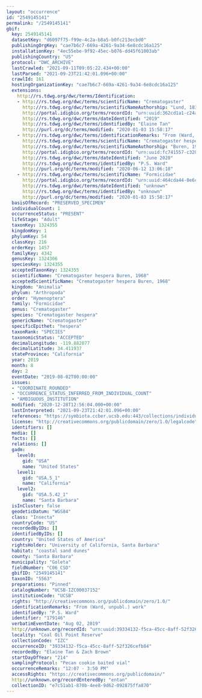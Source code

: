 ```yaml
---
layout: "occurrence"
id: "2549145141"
permalink: "/2549145141"
gbif:
  key: 2549145141
  datasetKey: "d6097f75-f99e-4c2a-b8a5-b0fc213ecbd0"
  publishingOrgKey: "cae7b6c7-669a-4261-9a34-6e8cdc16a125"
  installationKey: "4ec55ebe-9f92-45ec-b076-dd45f61003ab"
  publishingCountry: "US"
  protocol: "DWC_ARCHIVE"
  lastCrawled: "2021-09-11T09:05:22.434+00:00"
  lastParsed: "2021-09-23T21:42:01.096+00:00"
  crawlId: 161
  hostingOrganizationKey: "cae7b6c7-669a-4261-9a34-6e8cdc16a125"
  extensions:
    http://rs.tdwg.org/dwc/terms/Identification:
    - http://rs.tdwg.org/dwc/terms/scientificName: "Crematogaster"
      http://rs.tdwg.org/dwc/terms/scientificNameAuthorship: "Lund, 1831"
      http://portal.idigbio.org/terms/recordId: "urn:uuid:362cd1a1-c24a-4264-b60a-623ce7e94154"
      http://rs.tdwg.org/dwc/terms/dateIdentified: "2019"
      http://rs.tdwg.org/dwc/terms/identifiedBy: "Elaine Tan"
      http://purl.org/dc/terms/modified: "2020-01-03 15:58:17"
    - http://rs.tdwg.org/dwc/terms/identificationRemarks: "From (Ward, unpubl.) work"
      http://rs.tdwg.org/dwc/terms/scientificName: "Crematogaster hespera"
      http://rs.tdwg.org/dwc/terms/scientificNameAuthorship: "Buren, 1968"
      http://portal.idigbio.org/terms/recordId: "urn:uuid:fc741557-c320-4b30-85b7-a4144757923d"
      http://rs.tdwg.org/dwc/terms/dateIdentified: "June 2020"
      http://rs.tdwg.org/dwc/terms/identifiedBy: "P.S. Ward"
      http://purl.org/dc/terms/modified: "2020-06-12 13:06:18"
    - http://rs.tdwg.org/dwc/terms/scientificName: "Formicidae"
      http://portal.idigbio.org/terms/recordId: "urn:uuid:464cda44-0e6c-4911-86f8-c91feda0eb1c"
      http://rs.tdwg.org/dwc/terms/dateIdentified: "unknown"
      http://rs.tdwg.org/dwc/terms/identifiedBy: "unknown"
      http://purl.org/dc/terms/modified: "2020-01-03 15:58:17"
  basisOfRecord: "PRESERVED_SPECIMEN"
  individualCount: 1
  occurrenceStatus: "PRESENT"
  lifeStage: "Adult"
  taxonKey: 1324355
  kingdomKey: 1
  phylumKey: 54
  classKey: 216
  orderKey: 1457
  familyKey: 4342
  genusKey: 1324306
  speciesKey: 1324355
  acceptedTaxonKey: 1324355
  scientificName: "Crematogaster hespera Buren, 1968"
  acceptedScientificName: "Crematogaster hespera Buren, 1968"
  kingdom: "Animalia"
  phylum: "Arthropoda"
  order: "Hymenoptera"
  family: "Formicidae"
  genus: "Crematogaster"
  species: "Crematogaster hespera"
  genericName: "Crematogaster"
  specificEpithet: "hespera"
  taxonRank: "SPECIES"
  taxonomicStatus: "ACCEPTED"
  decimalLongitude: -119.882077
  decimalLatitude: 34.411937
  stateProvince: "California"
  year: 2019
  month: 8
  day: 2
  eventDate: "2019-08-02T00:00:00"
  issues:
  - "COORDINATE_ROUNDED"
  - "OCCURRENCE_STATUS_INFERRED_FROM_INDIVIDUAL_COUNT"
  - "AMBIGUOUS_INSTITUTION"
  modified: "2020-12-28T12:56:04.000+00:00"
  lastInterpreted: "2021-09-23T21:42:01.096+00:00"
  references: "https://symbiota.ccber.ucsb.edu:443/collections/individual/index.php?occid=179146"
  license: "http://creativecommons.org/publicdomain/zero/1.0/legalcode"
  identifiers: []
  media: []
  facts: []
  relations: []
  gadm:
    level0:
      gid: "USA"
      name: "United States"
    level1:
      gid: "USA.5_1"
      name: "California"
    level2:
      gid: "USA.5.42_1"
      name: "Santa Barbara"
  isInCluster: false
  geodeticDatum: "WGS84"
  class: "Insecta"
  countryCode: "US"
  recordedByIDs: []
  identifiedByIDs: []
  country: "United States of America"
  rightsHolder: "University of California, Santa Barbara"
  habitat: "coastal sand dunes"
  county: "Santa Barbara"
  municipality: "Goleta"
  fieldNumber: "C06_CSD"
  gbifID: "2549145141"
  taxonID: "5563"
  preparations: "Pinned"
  catalogNumber: "UCSB-IZC00037152"
  institutionCode: "UCSB"
  rights: "http://creativecommons.org/publicdomain/zero/1.0/"
  identificationRemarks: "From (Ward, unpubl.) work"
  identifiedBy: "P.S. Ward"
  identifier: "179146"
  verbatimEventDate: "Aug 02, 2019"
  http://unknown.org/recordId: "urn:uuid:39334132-f5ca-45cc-8aff-52f326cefb84"
  locality: "Coal Oil Point Reserve"
  collectionCode: "IZC"
  occurrenceID: "39334132-f5ca-45cc-8aff-52f326cefb84"
  recordedBy: "Elaine Tan & Zach Brown"
  startDayOfYear: "214"
  samplingProtocol: "Pecan cookie baited vial"
  occurrenceRemarks: "12:07 - 3:50 PM"
  accessRights: "https://creativecommons.org/publicdomain/"
  http://unknown.org/recordEnteredBy: "entan"
  collectionID: "e7c51ab1-870b-4ee8-9d62-092875ffa870"
---
```

